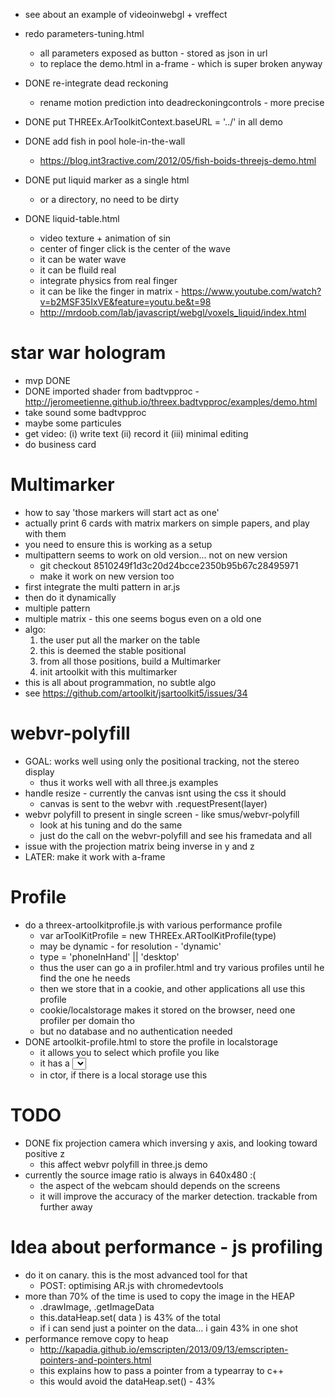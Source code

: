 - see about an example of videoinwebgl + vreffect
- redo parameters-tuning.html
  - all parameters exposed as button - stored as json in url
  - to replace the demo.html in a-frame - which is super broken anyway

- DONE re-integrate dead reckoning
  - rename motion prediction into deadreckoningcontrols - more precise


- DONE put THREEx.ArToolkitContext.baseURL = '../' in all demo
- DONE add fish in pool hole-in-the-wall
  - https://blog.int3ractive.com/2012/05/fish-boids-threejs-demo.html
- DONE put liquid marker as a single html
  - or a directory, no need to be dirty
- DONE liquid-table.html
  - video texture + animation of sin 
  - center of finger click is the center of the wave
  - it can be water wave
  - it can be fluild real 
  - integrate physics from real finger
  - it can be like the finger in matrix - https://www.youtube.com/watch?v=b2MSF35IxVE&feature=youtu.be&t=98
  - http://mrdoob.com/lab/javascript/webgl/voxels_liquid/index.html

# star war hologram
- mvp DONE
- DONE imported shader from badtvpproc - http://jeromeetienne.github.io/threex.badtvpproc/examples/demo.html
- take sound some badtvpproc
- maybe some particules
- get video: (i) write text (ii) record it (iii) minimal editing
- do business card
  
# Multimarker
- how to say 'those markers will start act as one'
- actually print 6 cards with matrix markers on simple papers, and play with them
- you need to ensure this is working as a setup
- multipattern seems to work on old version... not on new version
  - git checkout 8510249f1d3c20d24bcce2350b95b67c28495971
  - make it work on new version too
- first integrate the multi pattern in ar.js
- then do it dynamically
- multiple pattern
- multiple matrix - this one seems bogus even on a old one
- algo: 
  1. the user put all the marker on the table
  2. this is deemed the stable positional
  3. from all those positions, build a Multimarker
  4. init artoolkit with this multimarker
- this is all about programmation, no subtle algo
- see https://github.com/artoolkit/jsartoolkit5/issues/34

# webvr-polyfill
- GOAL: works well using only the positional tracking, not the stereo display
  - thus it works well with all three.js examples
- handle resize - currently the canvas isnt using the css it should
  - canvas is sent to the webvr with .requestPresent(layer)
- webvr polyfill to present in single screen - like smus/webvr-polyfill
  - look at his tuning and do the same
  - just do the call on the webvr-polyfill and see his framedata and all
- issue with the projection matrix being inverse in y and z
- LATER: make it work with a-frame

# Profile
- do a threex-artoolkitprofile.js with various performance profile
  - var arToolKitProfile = new THREEx.ARToolKitProfile(type)
  - may be dynamic - for resolution - 'dynamic'
  - type = 'phoneInHand' || 'desktop'
  - thus the user can go a in profiler.html and try various profiles until he find the one he needs
  - then we store that in a cookie, and other applications all use this profile
  - cookie/localstorage makes it stored on the browser, need one profiler per domain tho
  - but no database and no authentication needed
- DONE artoolkit-profile.html to store the profile in localstorage
  - it allows you to select which profile you like
  - it has a <select> and store it in the storage - desktop-normal - phone-normal - phone-slow - dynamic
  - in ctor, if there is a local storage use this

# TODO
- DONE fix projection camera which inversing y axis, and looking toward positive z
  - this affect webvr polyfill in three.js demo
- currently the source image ratio is always in 640x480 :(
  - the aspect of the webcam should depends on the screens
  - it will improve the accuracy of the marker detection. trackable from further away

# Idea about performance - js profiling
- do it on canary. this is the most advanced tool for that
  - POST: optimising AR.js with chromedevtools
- more than 70% of the time is used to copy the image in the HEAP
  - .drawImage, .getImageData
  - this.dataHeap.set( data ) is 43% of the total
  - if i can send just a pointer on the data... i gain 43% in one shot
- performance remove copy to heap
  - http://kapadia.github.io/emscripten/2013/09/13/emscripten-pointers-and-pointers.html
  - this explains how to pass a pointer from a typearray to c++ 
  - this would avoid the dataHeap.set() - 43%

